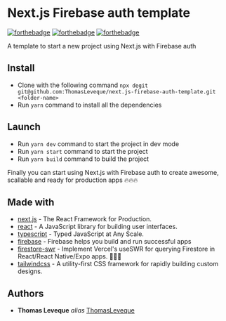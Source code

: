 # Next.js Firebase auth template

[![forthebadge](https://forthebadge.com/images/badges/built-with-love.svg)](http://forthebadge.com) [![forthebadge](https://forthebadge.com/images/badges/made-with-javascript.svg)](http://forthebadge.com) [![forthebadge](https://forthebadge.com/images/badges/for-you.svg)](https://forthebadge.com)

A template to start a new project using Next.js with Firebase auth

## Install

- Clone with the following command `npx degit git@github.com:ThomasLeveque/next.js-firebase-auth-template.git <folder-name>`
- Run `yarn` command to install all the dependencies

## Launch

- Run `yarn dev` command to start the project in dev mode
- Run `yarn start` command to start the project
- Run `yarn build` command to build the project

Finally you can start using Next.js with Firebase auth to create awesome, scallable and ready for production apps 🔥🔥🔥

## Made with

- [next.js](https://nextjs.org) - The React Framework
  for Production.
- [react](https://reactjs.org) - A JavaScript library for building user interfaces.
- [typescript](https://www.typescriptlang.org) - Typed JavaScript at Any Scale.
- [firebase](https://firebase.google.com/) - Firebase helps you build and run successful apps
- [firestore-swr](https://github.com/nandorojo/swr-firestore) - Implement Vercel's useSWR for querying Firestore in React/React Native/Expo apps. 👩‍🚒🔥
- [tailwindcss](https://tailwindcss.com/) - A utility-first CSS framework for rapidly building custom designs.

## Authors

- **Thomas Leveque** _alias_ [ThomasLeveque](https://github.com/ThomasLeveque)
